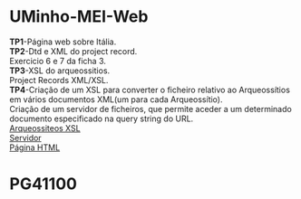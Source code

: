 # UMinho-MEI-Web
  
  
  
**TP1**-Página web sobre Itália.  
**TP2**-Dtd e XML do project record.  
Exercicio 6 e 7 da ficha 3.  
**TP3**-XSL do arqueossitios.    
Project Records XML/XSL.    
**TP4**-Criação de um XSL para converter o ficheiro relativo ao Arqueossítios em vários documentos XML(um para cada Arqueossítio).  
Criação de um servidor de ficheiros, que permite aceder a um determinado documento especificado na query string do URL.  
[Arqueossiteos XSL](https://github.com/TiagoSilva9607/DWeb2019/blob/master/TP4/Pr2.xsl)  
[Servidor](https://github.com/TiagoSilva9607/DWeb2019/blob/master/TP4/serv_arq.js)  
[Página HTML](https://github.com/TiagoSilva9607/DWeb2019/blob/master/TP4/pr.html)  
  
  
# **PG41100**  


           



